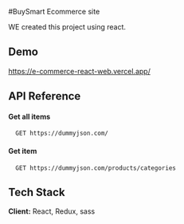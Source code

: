 #BuySmart Ecommerce site

WE created this project using react.

## Demo

https://e-commerce-react-web.vercel.app/

## API Reference

#### Get all items

```http
  GET https://dummyjson.com/
```

#### Get item

```http
  GET https://dummyjson.com/products/categories
```

## Tech Stack

**Client:** React, Redux, sass
